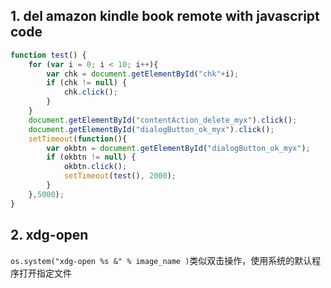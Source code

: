 ## 1. del amazon kindle book remote with javascript code
```javascript
function test() {
    for (var i = 0; i < 10; i++){
        var chk = document.getElementById("chk"+i);
        if (chk != null) {
            chk.click();
        }
    }
    document.getElementById("contentAction_delete_myx").click();
    document.getElementById("dialogButton_ok_myx").click();
    setTimeout(function(){
        var okbtn = document.getElementById("dialogButton_ok_myx");
        if (okbtn != null) {
            okbtn.click();
            setTimeout(test(), 2000);
        }
    },5000);
}    
```

## 2. xdg-open
```os.system("xdg-open %s &" % image_name )```类似双击操作，使用系统的默认程序打开指定文件

